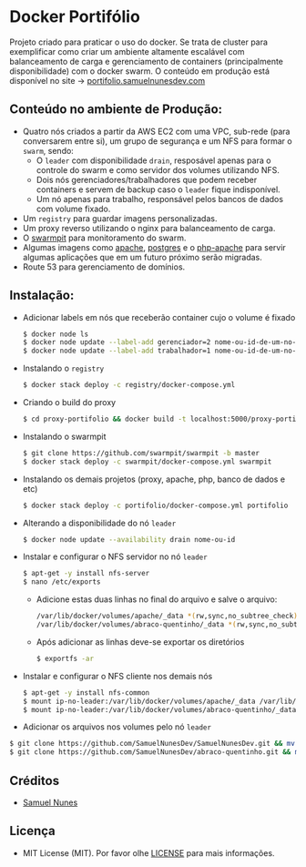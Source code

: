 # Docker Portifólio
  Projeto criado para praticar o uso do docker. Se trata de cluster para exemplificar como criar um ambiente altamente escalável com balanceamento de carga e gerenciamento de containers (principalmente disponibilidade) com o docker swarm. O conteúdo em produção está disponível no site -> [portifolio.samuelnunesdev.com](http://portifolio.samuelnunesdev.com/)
## Conteúdo no ambiente de Produção:
- Quatro nós criados a partir da AWS EC2 com uma VPC, sub-rede (para conversarem entre si), um grupo de segurança e um NFS para formar o `swarm`, sendo:
  - O `leader` com disponibilidade `drain`, resposável apenas para o controle do swarm e como servidor dos volumes utilizando NFS.
  - Dois nós gerenciadores/trabalhadores que podem receber containers e servem de backup caso o `leader` fique indisponível.
  - Um nó apenas para trabalho, responsável pelos bancos de dados com volume fixado.
- Um `registry` para guardar imagens personalizadas.
- Um proxy reverso utilizando o nginx para balanceamento de carga.
- O [swarmpit](https://swarmpit.io/) para monitoramento do swarm.
- Algumas imagens como [apache](https://hub.docker.com/_/httpd), [postgres](https://hub.docker.com/_/postgres) e o [php-apache](https://hub.docker.com/r/webdevops/php-apache) para servir algumas aplicações que em um futuro próximo serão migradas.
- Route 53 para gerenciamento de domínios.
## Instalação:
- Adicionar labels em nós que receberão container cujo o volume é fixado
  ```bash
  $ docker node ls
  $ docker node update --label-add gerenciador=2 nome-ou-id-de-um-no-gerenciador-exceto-leader
  $ docker node update --label-add trabalhador=1 nome-ou-id-de-um-no-apenas-trabalhador```
- Instalando o `registry`
  ``` bash
  $ docker stack deploy -c registry/docker-compose.yml
  ```
- Criando o build do proxy
  ```bash
  $ cd proxy-portifolio && docker build -t localhost:5000/proxy-portifolio:1.0 .
  ```
- Instalando o swarmpit
  ```bash
  $ git clone https://github.com/swarmpit/swarmpit -b master 
  $ docker stack deploy -c swarmpit/docker-compose.yml swarmpit 
  ```
- Instalando os demais projetos (proxy, apache, php, banco de dados e etc)
  ```bash
  $ docker stack deploy -c portifolio/docker-compose.yml portifolio
  ```
- Alterando a disponibilidade do nó `leader`
  ```bash
  $ docker node update --availability drain nome-ou-id
  ```
- Instalar e configurar o NFS servidor no nó `leader`
  ```bash
  $ apt-get -y install nfs-server
  $ nano /etc/exports
  ```
  - Adicione estas duas linhas no final do arquivo e salve o arquivo:
    ```bash
    /var/lib/docker/volumes/apache/_data *(rw,sync,no_subtree_check)
    /var/lib/docker/volumes/abraco-quentinho/_data *(rw,sync,no_subtree_check)
    ```
  - Após adicionar as linhas deve-se exportar os diretórios
    ```bash
    $ exportfs -ar
    ```
- Instalar e configurar o NFS cliente nos demais nós
  ```bash
  $ apt-get -y install nfs-common
  $ mount ip-no-leader:/var/lib/docker/volumes/apache/_data /var/lib/docker/volumes/apache/_data
  $ mount ip-no-leader:/var/lib/docker/volumes/abraco-quentinho/_data /var/lib/docker volumes/abraco-quentinho/_data
  ```
 - Adicionar os arquivos nos volumes pelo nó `leader`
 ```bash
 $ git clone https://github.com/SamuelNunesDev/SamuelNunesDev.git && mv SamuelNunesDev/* /var/lib/docker/volumes/apache/_data
 $ git clone https://github.com/SamuelNunesDev/abraco-quentinho.git && mv abraco-quentinho/* /var/lib/docker/volumes/abraco-quentinho/_data
 ```

## Créditos
- [Samuel Nunes](https://github.com/SamuelNunesDev)
## Licença
 - MIT License (MIT). Por favor olhe [LICENSE](LICENSE.md) para mais informações.
